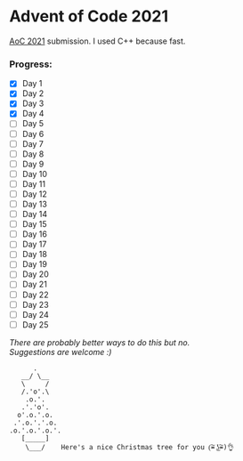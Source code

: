 # Advent of Code 2021  
[AoC 2021](https://adventofcode.com/2021) submission. I used C++ because fast.  

### Progress:  
- [x] Day 1
- [x] Day 2
- [x] Day 3
- [x] Day 4
- [ ] Day 5
- [ ] Day 6
- [ ] Day 7
- [ ] Day 8
- [ ] Day 9
- [ ] Day 10
- [ ] Day 11
- [ ] Day 12
- [ ] Day 13
- [ ] Day 14
- [ ] Day 15
- [ ] Day 16
- [ ] Day 17
- [ ] Day 18
- [ ] Day 19
- [ ] Day 20
- [ ] Day 21
- [ ] Day 22
- [ ] Day 23
- [ ] Day 24
- [ ] Day 25

*There are probably better ways to do this but no.  
Suggestions are welcome :)*

          .
       __/ \__
       \     /
       /.'o'.\
        .o.'.
       .'.'o'.
      o'.o.'.o.
     .'.o.'.'.o.
    .o.'.o.'.o.'.
       [_____]
        \___/    Here's a nice Christmas tree for you (͠≖ ͜ʖ͠≖)👌
